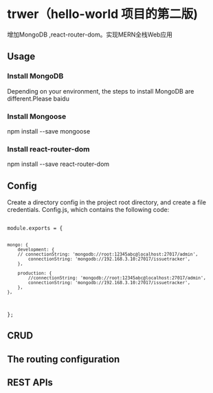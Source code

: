 
# trwer（hello-world 项目的第二版)

 增加MongoDB ,react-router-dom。实现MERN全栈Web应用


## Usage
### Install MongoDB 
Depending on your environment, the steps to install MongoDB are different.Please baidu

### Install  Mongoose
npm install --save mongoose

### Install react-router-dom
npm install --save react-router-dom

## Config
Create a directory config in the project root directory, and create a file credentials. Config.js, which contains the following code:

<code>
module.exports = {

    mongo: {   
        development: {
        // connectionString: 'mongodb://root:12345abc@localhost:27017/admin',
            connectionString: 'mongodb://192.168.3.10:27017/issuetracker',
        },

        production: {
            //connectionString: 'mongodb://root:12345abc@localhost:27017/admin',
            connectionString: 'mongodb://192.168.3.10:27017/issuetracker',
        },
    },
};
</code>


## CRUD


## The routing configuration



## REST APIs



